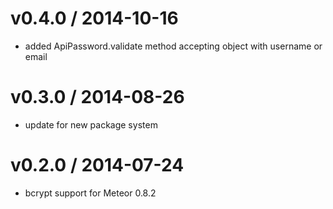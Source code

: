 v0.4.0 / 2014-10-16
==================
  * added ApiPassword.validate method accepting object with username or email

v0.3.0 / 2014-08-26
==================
  * update for new package system

v0.2.0 / 2014-07-24
==================
  * bcrypt support for Meteor 0.8.2
